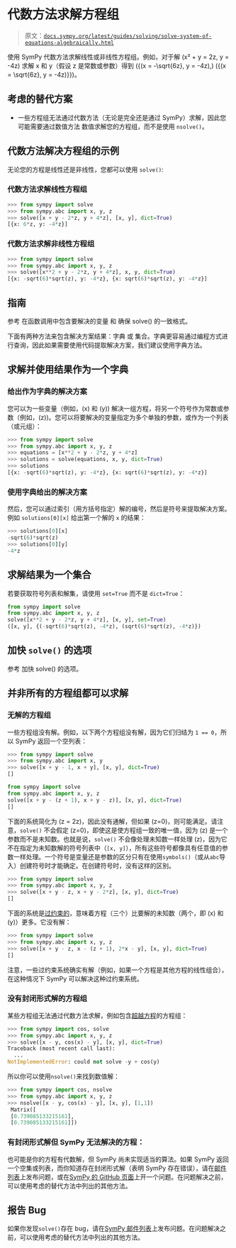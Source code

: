 # 代数方法求解方程组

> 原文：[`docs.sympy.org/latest/guides/solving/solve-system-of-equations-algebraically.html`](https://docs.sympy.org/latest/guides/solving/solve-system-of-equations-algebraically.html)

使用 SymPy 代数方法求解线性或非线性方程组。例如，对于解 \(x² + y = 2z, y = -4z\) 求解 x 和 y（假设 z 是常数或参数）得到 \(\{(x = -\sqrt{6z}, y = -4z),\) \({(x = \sqrt{6z}, y = -4z)\}}\)。

## 考虑的替代方案

+   一些方程组无法通过代数方法（无论是完全还是通过 SymPy）求解，因此您可能需要通过数值方法 数值求解您的方程组，而不是使用 `nsolve()`。

## 代数方法解决方程组的示例

无论您的方程是线性还是非线性，您都可以使用 `solve()`:

### 代数方法求解线性方程组

```py
>>> from sympy import solve
>>> from sympy.abc import x, y, z
>>> solve([x + y - 2*z, y + 4*z], [x, y], dict=True)
[{x: 6*z, y: -4*z}] 
```

### 代数方法求解非线性方程组

```py
>>> from sympy import solve
>>> from sympy.abc import x, y, z
>>> solve([x**2 + y - 2*z, y + 4*z], x, y, dict=True)
[{x: -sqrt(6)*sqrt(z), y: -4*z}, {x: sqrt(6)*sqrt(z), y: -4*z}] 
```

## 指南

参考 在函数调用中包含要解决的变量 和 确保 solve() 的一致格式。

下面有两种方法来包含解决方案结果：字典 或 集合。字典更容易通过编程方式进行查询，因此如果需要使用代码提取解决方案，我们建议使用字典方法。

## 求解并使用结果作为一个字典

### 给出作为字典的解决方案

您可以为一些变量（例如，\(x\) 和 \(y\)) 解决一组方程，将另一个符号作为常数或参数（例如，\(z\))。您可以将要解决的变量指定为多个单独的参数，或作为一个列表（或元组）：

```py
>>> from sympy import solve
>>> from sympy.abc import x, y, z
>>> equations = [x**2 + y - 2*z, y + 4*z]
>>> solutions = solve(equations, x, y, dict=True)
>>> solutions
[{x: -sqrt(6)*sqrt(z), y: -4*z}, {x: sqrt(6)*sqrt(z), y: -4*z}] 
```

### 使用字典给出的解决方案

然后，您可以通过索引（用方括号指定）解的编号，然后是符号来提取解决方案。例如 `solutions[0][x]` 给出第一个解的 `x` 的结果：

```py
>>> solutions[0][x]
-sqrt(6)*sqrt(z)
>>> solutions[0][y]
-4*z 
```

## 求解结果为一个集合

若要获取符号列表和解集，请使用 `set=True` 而不是 `dict=True`：

```py
from sympy import solve
from sympy.abc import x, y, z
solve([x**2 + y - 2*z, y + 4*z], [x, y], set=True)
([x, y], {(-sqrt(6)*sqrt(z), -4*z), (sqrt(6)*sqrt(z), -4*z)}) 
```

## 加快 `solve()` 的选项

参考 加快 solve() 的选项。

## 并非所有的方程组都可以求解

### 无解的方程组

一些方程组没有解。例如，以下两个方程组没有解，因为它们归结为 `1 == 0`，所以 SymPy 返回一个空列表：

```py
>>> from sympy import solve
>>> from sympy.abc import x, y
>>> solve([x + y - 1, x + y], [x, y], dict=True)
[] 
```

```py
from sympy import solve
from sympy.abc import x, y, z
solve([x + y - (z + 1), x + y - z)], [x, y], dict=True)
[] 
```

下面的系统简化为 \(z = 2z\)，因此没有通解，但如果 \(z=0\)，则可能满足。请注意，`solve()` 不会假定 \(z=0\)，即使这是使方程组一致的唯一值，因为 \(z\) 是一个参数而不是未知数。也就是说，`solve()` 不会像处理未知数一样处理 \(z\)，因为它不在指定为未知数解的符号列表中（`[x, y]`），所有这些符号都像具有任意值的参数一样处理。一个符号是变量还是参数的区分只有在使用`symbols()`（或从`abc`导入）创建符号时才能确定。在创建符号时，没有这样的区别。

```py
>>> from sympy import solve
>>> from sympy.abc import x, y, z
>>> solve([x + y - z, x + y - 2*z], [x, y], dict=True)
[] 
```

下面的系统是[过约束的](https://en.wikipedia.org/wiki/Overdetermined_system)，意味着方程（三个）比要解的未知数（两个，即 \(x\) 和 \(y\)）更多。它没有解：

```py
>>> from sympy import solve
>>> from sympy.abc import x, y, z
>>> solve([x + y - z, x - (z + 1), 2*x - y], [x, y], dict=True)
[] 
```

注意，一些过约束系统确实有解（例如，如果一个方程是其他方程的线性组合），在这种情况下 SymPy 可以解决这种过约束系统。

### 没有封闭形式解的方程组

某些方程组无法通过代数方法求解，例如包含[超越方程](https://en.wikipedia.org/wiki/Transcendental_equation)的方程组：

```py
>>> from sympy import cos, solve
>>> from sympy.abc import x, y, z
>>> solve([x - y, cos(x) - y], [x, y], dict=True)
Traceback (most recent call last):
  ...
NotImplementedError: could not solve -y + cos(y) 
```

所以你可以使用`nsolve()`来找到数值解：

```py
>>> from sympy import cos, nsolve
>>> from sympy.abc import x, y, z
>>> nsolve([x - y, cos(x) - y], [x, y], [1,1])
 Matrix([
 [0.739085133215161],
 [0.739085133215161]]) 
```

### 有封闭形式解但 SymPy 无法解决的方程：

也可能是你的方程有代数解，但 SymPy 尚未实现适当的算法。如果 SymPy 返回一个空集或列表，而你知道存在封闭形式解（表明 SymPy 存在错误），请在[邮件列表](https://groups.google.com/g/sympy)上发布问题，或在[SymPy 的 GitHub 页面](https://github.com/sympy/sympy/issues)上开一个问题。在问题解决之前，可以使用考虑的替代方法中列出的其他方法。

## 报告 Bug

如果你发现`solve()`存在 bug，请在[SymPy 邮件列表](https://groups.google.com/g/sympy)上发布问题。在问题解决之前，可以使用考虑的替代方法中列出的其他方法。
